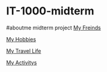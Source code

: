 # IT-1000-midterm

#aboutme midterm project
[My Freinds](Friends.md)

[My Hobbies](Hobbies.md)

[My Travel Life](Travel.md)

[My Activitys](Activity.md)
